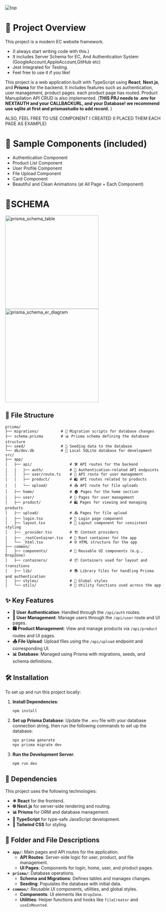
![top](https://github.com/user-attachments/assets/08ae4037-1e31-4d7c-8483-7b0418f40b6c)

# 🚀 Project Overview

This project is a modern EC website framework. 
 - (I always start writing code with this.)
 - It includes Server Schema for EC, And Authentication System (GoogleAccount,AppleAccount,GitHub etc)
 - Jest Integrated for Testing.
 - Feel free to use it if you like!

This project is a web application built with TypeScript using **React**, **Next.js**, and **Prisma** for the backend. It includes features such as authentication, user management, product pages. each product page has routed. Product Manupilation API CRUD is also implemented. (**THIS PRJ needs to .env for NEXTAUTH and your CALLBACKURL, and your Database! we recommend use sqlite at first and prismastudio to add record.** ) 

ALSO, FEEL FREE TO USE COMPONENT I CREATED (I PLACED THEM EACH PAGE AS EXAMPLE) 

# 📂 Sample Components (included)

 - Authentication Component
 - Product List Component
 - User Profile Component
 - File Upload Component
 - Card Component
 - Beautiful and Clean Animations (at All Page + Each Component)

# 📂SCHEMA

<img src="https://github.com/user-attachments/assets/fa9b851e-489c-4924-a034-cbfe05a3440a" alt="prisma_schema_table" width="300" />

<img src="https://github.com/user-attachments/assets/b97600a5-d04e-4d02-a6bb-bebd3a797394" alt="prisma_schema_er_diagram" width="300" />


## 📂 File Structure

```
prisma/
├── migrations/          # 📜 Migration scripts for database changes
├── schema.prisma        # 📊 Prisma schema defining the database structure
├── seed/                # 🌱 Seeding data to the database
└── db/dev.db            # 💾 Local SQLite database for development
src/
├── app/
│   ├── api/                 # 🛠️ API routes for the backend
│   │   ├── auth/            # 🔐 Authentication-related API endpoints
│   │   ├── user/route.ts    # 👤 API route for user management
│   │   ├── product/         # 🛍️ API routes related to products
│   │   └── upload/          # 📤 API route for file uploads
│   ├── home/                # 🏠 Pages for the home section
│   ├── user/                # 👤 Pages for user management
│   ├── product/             # 🛍️ Pages for viewing and managing products
│   ├── upload/              # 📤 Pages for file upload
│   ├── login.tsx            # 🔐 Login page component
│   ├── layout.tsx           # 🎨 Layout component for consistent styling
│   ├── _provider.tsx        # 🏗️ Context providers
│   ├── _rootContainer.tsx   # 🌳 Root container for the app
│   └── _html.tsx            # 🌐 HTML structure for the app
├── common/
│   ├── components/          # 🧩 Reusable UI components (e.g., DropZone)
│   ├── containers/          # 📦 Containers used for layout and transitions
│   ├── lib/                 # 📚 Library files for handling Prisma and authentication
│   ├── styles/              # 💅 Global styles
│   └── utils/               # 🔧 Utility functions used across the app
```

## ✨ Key Features

- **🔐 User Authentication**: Handled through the `/api/auth` routes.
- **👥 User Management**: Manage users through the `/api/user` route and UI pages.
- **🛍️ Product Management**: View and manage products via `/api/product` routes and UI pages.
- **📤 File Upload**: Upload files using the `/api/upload` endpoint and corresponding UI.
- **📊 Database**: Managed using Prisma with migrations, seeds, and schema definitions.

## 🛠️ Installation

To set up and run this project locally:

1. **Install Dependencies**:
   ```sh
   npm install
   ```

2. **Set up Prisma Database**:
   Update the `.env` file with your database connection string, then run the following commands to set up the database:
   ```sh
   npx prisma generate
   npx prisma migrate dev
   ```

3. **Run the Development Server**:
   ```sh
   npm run dev
   ```

## 🧰 Dependencies

This project uses the following technologies:

- **⚛️ React** for the frontend.
- **🌐 Next.js** for server-side rendering and routing.
- **📊 Prisma** for ORM and database management.
- **🔷 TypeScript** for type-safe JavaScript development.
- **🎨 Tailwind CSS** for styling.


## 📁 Folder and File Descriptions

- **`app/`**: Main pages and API routes for the application.
  - **API Routes**: Server-side logic for user, product, and file management.
  - **UI Pages**: Components for login, home, user, and product pages.
- **`prisma/`**: Database operations.
  - **Schema and Migrations**: Defines tables and manages changes.
  - **Seeding**: Populates the database with initial data.
- **`common/`**: Reusable UI components, utilities, and global styles.
  - **Components**: UI elements like `DropZone`.
  - **Utilities**: Helper functions and hooks like `fileCreator` and `useIsMounted`.
